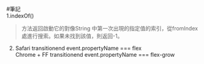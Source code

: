 #筆記  
1.indexOf() 
> 方法返回啟動它的對像String 中第一次出現的指定值的索引，從fromIndex處進行搜索。如果未找到該值，則返回-1。
2. Safari transitionend event.propertyName === flex   
       Chrome + FF transitionend event.propertyName === flex-grow 
